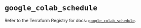 # `google_colab_schedule`

Refer to the Terraform Registry for docs: [`google_colab_schedule`](https://registry.terraform.io/providers/hashicorp/google-beta/6.45.0/docs/resources/google_colab_schedule).
